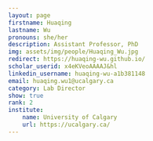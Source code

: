 ```yaml
---
layout: page
firstname: Huaqing
lastname: Wu
pronouns: she/her
description: Assistant Professor, PhD
img: assets/img/people/Huaqing_Wu.jpg
redirect: https://huaqing-wu.github.io/
scholar_userid: x4eKVeoAAAAJ&hl
linkedin_username: huaqing-wu-a1b381148
email: huaqing.wu1@ucalgary.ca
category: Lab Director
show: true
rank: 2
institute:
    name: University of Calgary
    url: https://ucalgary.ca/
---
```

